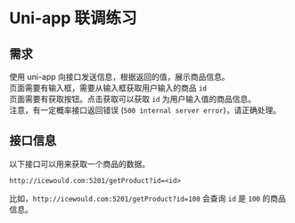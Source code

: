 # Uni-app 联调练习

## 需求
使用 uni-app 向接口发送信息，根据返回的值，展示商品信息。  
页面需要有输入框，需要从输入框获取用户输入的商品 `id`  
页面需要有获取按钮。点击获取可以获取 `id` 为用户输入值的商品信息。  
注意，有一定概率接口返回错误 (`500 internal server error`)，请正确处理。
<br>

## 接口信息
以下接口可以用来获取一个商品的数据。  
```
http://icewould.com:5201/getProduct?id=<id>
``` 

比如，`http://icewould.com:5201/getProduct?id=100` 会查询 `id` 是 `100` 的商品信息。
